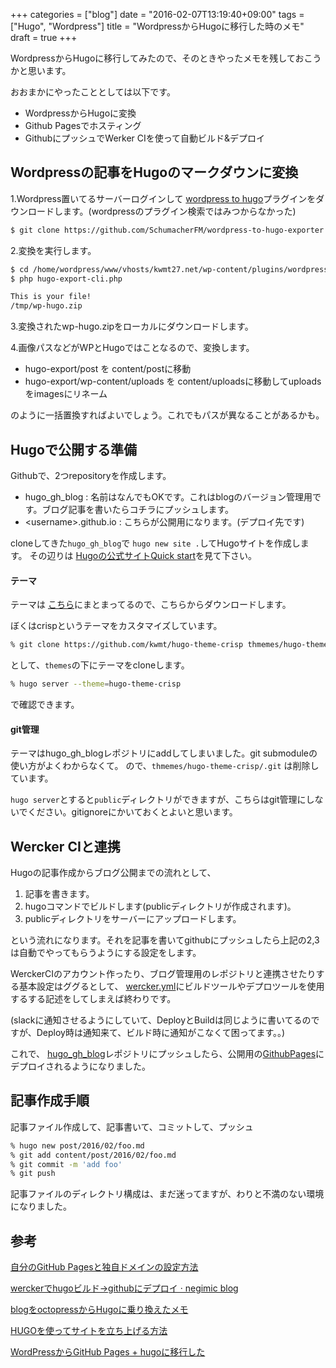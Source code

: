 +++
categories = ["blog"]
date = "2016-02-07T13:19:40+09:00"
tags = ["Hugo", "Wordpress"]
title = "WordpressからHugoに移行した時のメモ"
draft = true
+++


WordpressからHugoに移行してみたので、そのときやったメモを残しておこうかと思います。

おおまかにやったこととしては以下です。

* WordpressからHugoに変換
* Github Pagesでホスティング
* GithubにプッシュでWerker CIを使って自動ビルド&デプロイ

## Wordpressの記事をHugoのマークダウンに変換


1.Wordpress置いてるサーバーログインして <a href="https://github.com/SchumacherFM/wordpress-to-hugo-exporter" target=_blank>wordpress to hugo</a>プラグインをダウンロードします。(wordpressのプラグイン検索ではみつからなかった)

```bash
$ git clone https://github.com/SchumacherFM/wordpress-to-hugo-exporter.git wp-content/plugins/wordpress-to-hugo-exporte
```

2.変換を実行します。

```bash
$ cd /home/wordpress/www/vhosts/kwmt27.net/wp-content/plugins/wordpress-to-hugo-exporte
$ php hugo-export-cli.php

This is your file!
/tmp/wp-hugo.zip
```

3.変換されたwp-hugo.zipをローカルにダウンロードします。

4.画像パスなどがWPとHugoではことなるので、変換します。

* hugo-export/post を content/postに移動
* hugo-export/wp-content/uploads を content/uploadsに移動してuploadsをimagesにリネーム

のように一括置換すればよいでしょう。これでもパスが異なることがあるかも。



## Hugoで公開する準備


Githubで、2つrepositoryを作成します。

* hugo_gh_blog : 名前はなんでもOKです。これはblogのバージョン管理用です。ブログ記事を書いたらコチラにプッシュします。
* &lt;username&gt;.github.io : こちらが公開用になります。(デプロイ先です)

cloneしてきた`hugo_gh_blog`で `hugo new site .`してHugoサイトを作成します。
その辺りは <a href="https://gohugo.io/overview/quickstart/" target=_blank>Hugoの公式サイトQuick start</a>を見て下さい。


#### テーマ

テーマは <a href="http://themes.gohugo.io/" target=_blank>こちら</a>にまとまってるので、こちらからダウンロードします。

ぼくはcrispというテーマをカスタマイズしています。


```bash
% git clone https://github.com/kwmt/hugo-theme-crisp thmemes/hugo-theme-crisp
```

として、`themes`の下にテーマをcloneします。


```bash
% hugo server --theme=hugo-theme-crisp
```

で確認できます。


#### git管理

テーマはhugo_gh_blogレポジトリにaddしてしまいました。git submoduleの使い方がよくわからなくて。
ので、`thmemes/hugo-theme-crisp/.git` は削除しています。


`hugo server`とすると`public`ディレクトリができますが、こちらはgit管理にしないでください。gitignoreにかいておくとよいと思います。


## Wercker CIと連携

Hugoの記事作成からブログ公開までの流れとして、

1. 記事を書きます。
2. hugoコマンドでビルドします(publicディレクトリが作成されます)。
3. publicディレクトリをサーバーにアップロードします。

という流れになります。それを記事を書いてgithubにプッシュしたら上記の2,3は自動でやってもらうようにする設定をします。

WerckerCIのアカウント作ったり、ブログ管理用のレポジトリと連携させたりする基本設定はググるとして、
<a href="https://github.com/kwmt/hugo_gh_blog/blob/master/wercker.yml" target=_blank>wercker.yml</a>にビルドツールやデプロツールを使用するする記述をしてしまえば終わりです。

(slackに通知させるようにしていて、DeployとBuildは同じように書いてるのですが、Deploy時は通知来て、ビルド時に通知がこなくて困ってます。。)




これで、 <a href="https://github.com/kwmt/hugo_gh_blog">hugo_gh_blog</a>レポジトリにプッシュしたら、公開用の<a href="https://github.com/kwmt/kwmt.github.io">GithubPages</a>にデプロイされるようになりました。


## 記事作成手順

記事ファイル作成して、記事書いて、コミットして、プッシュ

```bash
% hugo new post/2016/02/foo.md
% git add content/post/2016/02/foo.md
% git commit -m 'add foo'
% git push
```

記事ファイルのディレクトリ構成は、まだ迷ってますが、わりと不満のない環境になりました。


## 参考
<a href="http://bit.ly/1lZ1Okf" target=_blank>自分のGitHub Pagesと独自ドメインの設定方法</a>

<a href="http://blog.negimic.com/post/wercker-success/" target=_blank>werckerでhugoビルド→githubにデプロイ · negimic blog </a>

<a href="http://blog.jigyakkuma.org/2015/02/11/hugo/" target=_blank>blogをoctopressからHugoに乗り換えたメモ</a>

<a href="http://qiita.com/syui/items/869538099551f24acbbf" target=_blank>HUGOを使ってサイトを立ち上げる方法</a>

<a href="http://nobu666.com/2015/06/21/1015.html" target=_blank>WordPressからGitHub Pages + hugoに移行した</a>




